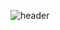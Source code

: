 ![header](https://capsule-render.vercel.app/api?type=waving&color=gradient&customColorList=1,1,1,1,30&height=300&section=header&text=Welcome%20to%20Hyejoo's%20Github!&fontSize=40)

